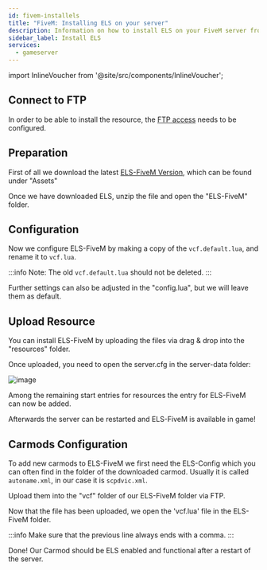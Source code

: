 ```yaml
---
id: fivem-installels
title: "FiveM: Installing ELS on your server"
description: Information on how to install ELS on your FiveM server from ZAP-Hosting - ZAP-Hosting.com documentation
sidebar_label: Install ELS
services:
  - gameserver
---
```


import InlineVoucher from '@site/src/components/InlineVoucher';

<InlineVoucher />

## Connect to FTP

In order to be able to install the resource, the [FTP access](gameserver-ftpaccess.md) needs to be configured.

## Preparation

First of all we download the latest [ELS-FiveM Version](https://github.com/MrDaGree/ELS-FiveM/releases/latest), which can be found under "Assets"

Once we have downloaded ELS, unzip the file and open the "ELS-FiveM" folder.

## Configuration

Now we configure ELS-FiveM by making a copy of the `vcf.default.lua`, and rename it to `vcf.lua`.

:::info
Note: The old `vcf.default.lua` should not be deleted.
:::

Further settings can also be adjusted in the "config.lua", but we will leave them as default.

## Upload Resource

You can install ELS-FiveM by uploading the files via drag & drop into the "resources" folder.

Once uploaded, you need to open the server.cfg in the server-data folder:

![image](https://user-images.githubusercontent.com/13604413/159167045-d0e3d23b-9fd9-4bf8-a7ef-eb018b71b11d.png)

Among the remaining start entries for resources the entry for ELS-FiveM can now be added.

Afterwards the server can be restarted and ELS-FiveM is available in game!

## Carmods Configuration

To add new carmods to ELS-FiveM we first need the ELS-Config which you can often find in the folder of the downloaded carmod. Usually it is called `autoname.xml`, in our case it is `scpdvic.xml`.

Upload them into the "vcf" folder of our ELS-FiveM folder via FTP.

Now that the file has been uploaded, we open the 'vcf.lua' file in the ELS-FiveM folder.


:::info
Make sure that the previous line always ends with a comma.
:::

Done! Our Carmod should be ELS enabled and functional after a restart of the server.
